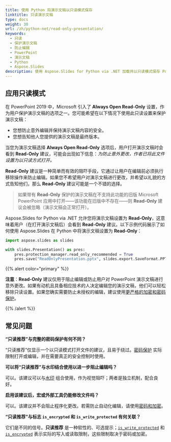 ```yaml
---
title: 使用 Python 将演示文稿以只读模式保存
linktitle: 只读演示文稿
type: docs
weight: 30
url: /zh/python-net/read-only-presentation/
keywords:
  - 只读
  - 保护演示文稿
  - 防止编辑
  - PowerPoint
  - 演示文稿
  - Python
  - Aspose.Slides
description: 使用 Aspose.Slides for Python via .NET 加载并以只读模式保存 PowerPoint 文件（PPT、PPTX），提供精确的幻灯片预览而不更改您的演示文稿。
---
```


## **应用只读模式**

在 PowerPoint 2019 中，Microsoft 引入了 **Always Open Read-Only** 设置，作为用户保护演示文稿的选项之一。您可能希望在以下情况下使用此只读设置来保护演示文稿：

- 您想防止意外编辑并保持演示文稿内容的安全。  
- 您想告知他人您提供的演示文稿是最终版本。

当您为演示文稿选择 **Always Open Read-Only** 选项后，用户打开演示文稿时会看到 **Read-Only** 建议，可能会出现如下信息：*为防止意外更改，作者已将此文件设置为以只读方式打开。*

**Read-Only** 建议是一种简单而有效的阻吓手段，它通过让用户在编辑前必须执行移除操作来防止编辑。如果您不希望用户对演示文稿进行更改，并希望以礼貌的方式告知他们，那么 **Read-Only** 建议可能是一个不错的选择。

> 如果带有 **Read-Only** 保护的演示文稿在不支持此功能的旧版 Microsoft PowerPoint 应用中打开——该功能在旧版中不存在——则 **Read-Only** 建议会被忽略（演示文稿会正常打开）。

Aspose.Slides for Python via .NET 允许您将演示文稿设置为 **Read-Only**，这意味着用户（在打开演示文稿后）会看到 **Read-Only** 建议。以下示例代码展示了如何使用 Aspose.Slides 在 Python 中将演示文稿设置为 **Read-Only**：

```py
import aspose.slides as slides

with slides.Presentation() as pres:
    pres.protection_manager.read_only_recommended = True
    pres.save("ReadOnlyPresentation.pptx", slides.export.SaveFormat.PPTX)
```

{{% alert color="primary" %}} 

**注意**：**Read-Only** 建议仅用于阻止编辑或防止用户对 PowerPoint 演示文稿进行意外更改。如果有动机且具备相应技术的人决定编辑您的演示文稿，他们可以轻松移除只读设置。如果您确实需要防止未授权的编辑，建议使用[更严格的加密和密码保护](https://docs.aspose.com/slides/python-net/password-protected-presentation/)。 

{{% /alert %}} 

## **常见问题**

**“只读推荐”与完整的密码保护有何不同？**

“只读推荐”仅显示一个以只读模式打开文件的建议，且易于绕过。[密码保护](/slides/zh/python-net/password-protected-presentation/) 实际限制打开或编辑，并在需要真正的安全控制时使用。

**可以将“只读推荐”与水印结合使用以进一步阻止编辑吗？**

可以。该建议可以与[水印](/slides/zh/python-net/watermark/) 组合使用，作为视觉阻吓；两者是独立机制，配合良好。

**启用该建议后，宏或外部工具仍能修改文件吗？**

可以。该建议并不会阻止程序化更改。若需防止自动化编辑，请使用[密码和加密](/slides/zh/python-net/password-protected-presentation/)。

**“只读推荐”与标志 `is_encrypted` 和 `is_write_protected` 有何关联？**

它们是不同的信号。**只读推荐** 是一种软性的、可选提示；[`is_write_protected`](https://reference.aspose.com/slides/python-net/aspose.slides/protectionmanager/is_write_protected/) 和 [`is_encrypted`](https://reference.aspose.com/slides/python-net/aspose.slides/protectionmanager/is_encrypted/) 表示实际的写入或读取限制，这些限制取决于密码或加密。